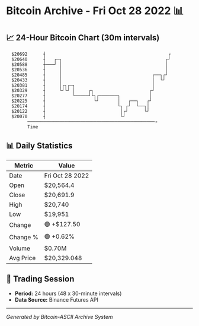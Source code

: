 # Bitcoin Archive - Fri Oct 28 2022 📊

## 📈 24-Hour Bitcoin Chart (30m intervals)

```
  $20692      ┤                                              ┌ 
  $20640      ┤   ┌─┐                                       ┌┘ 
  $20588      ┼───┘ │                                       │  
  $20536      ┤     │                                       │  
  $20485      ┤     │                                  ┌──┐┌┘  
  $20433      ┤     │                                  │  └┘   
  $20381      ┤     │┌┐┌─┐                             │       
  $20329      ┤     └┘└┘ │     ┌┐                     ┌┘       
  $20277      ┤          └─────┘└┐┌───────┐           │        
  $20225      ┤                  └┘       │   ┌──┐   ┌┘        
  $20174      ┤                           └┐ ┌┘  └──┐│         
  $20122      ┤                            │┌┘      └┘         
  $20070      ┤                            └┘                  
        ────────────────────────────────────────────────→
        Time
```

## 📊 Daily Statistics

| Metric | Value |
|--------|-------|
| Date | Fri Oct 28 2022 |
| Open | $20,564.4 |
| Close | $20,691.9 |
| High | $20,740 |
| Low | $19,951 |
| Change | 🟢 +$127.50 |
| Change % | 🟢 +0.62% |
| Volume | $0.70M |
| Avg Price | $20,329.048 |

## 📅 Trading Session

- **Period:** 24 hours (48 x 30-minute intervals)
- **Data Source:** Binance Futures API

---
*Generated by Bitcoin-ASCII Archive System*
